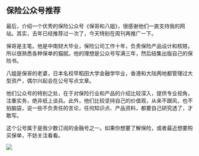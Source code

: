 ## 保险公众号推荐

最后，介绍一个优秀的保险公众号《保哥和八姐》，很感谢他们一直支持我的网站。其实，去年已经推荐过一次了，今天特别在周刊再推广一下。

保哥是主笔。他是中南财大毕业，保险公司工作十年，负责保险产品设计和核赔，所以很熟悉各种保单的猫腻。他的理想是公众号写满三年，然后结集出版自己的保险书。

八姐是保哥的老婆，日本名校早稻田大学金融学毕业，香港和大陆两地都管理过大型资产，偶尔兴起会在公号写点文章。

他们公众号的特别之处，在于对保险行业和产品的介绍比较深入，提供专业视角，注重实务，绝非纸上谈兵。此外，他们比较坚持自己的价值观，从来不跟风，也不拍脑袋，说一些不负责任的言论，任何知识点、产品资料，都要自己研究透了，才敢写。

这个公号属于是我少数订阅的金融号之一。如果你想要了解保险，或者最近想要购买保单，不妨关注看看。

![](https://cdn.beekka.com/blogimg/asset/201905/bg2019050801.jpg)

